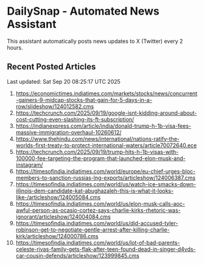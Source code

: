 # DailySnap - Automated News Assistant

This assistant automatically posts news updates to X (Twitter) every 2 hours.

## Recent Posted Articles

Last updated: Sat Sep 20 08:25:17 UTC 2025

1. https://economictimes.indiatimes.com/markets/stocks/news/concurrent-gainers-9-midcap-stocks-that-gain-for-5-days-in-a-row/slideshow/124012582.cms
2. https://techcrunch.com/2025/09/19/google-isnt-kidding-around-about-cost-cutting-even-slashing-its-ft-subscription/
3. https://indianexpress.com/article/india/donald-trump-h-1b-visa-fees-massive-immigration-overhaul-10260612/
4. https://www.thehindu.com/news/international/nations-ratify-the-worlds-first-treaty-to-protect-international-waters/article70072640.ece
5. https://techcrunch.com/2025/09/19/trump-hits-h-1b-visas-with-100000-fee-targeting-the-program-that-launched-elon-musk-and-instagram/
6. https://timesofindia.indiatimes.com/world/europe/eu-chief-urges-bloc-members-to-sanction-russias-lng-exports/articleshow/124006387.cms
7. https://timesofindia.indiatimes.com/world/us/watch-ice-smacks-down-illinois-dem-candidate-kat-abughazaleh-this-is-what-it-looks-like-/articleshow/124005084.cms
8. https://timesofindia.indiatimes.com/world/us/elon-musk-calls-aoc-awful-person-as-ocasio-cortez-says-charlie-kirks-rhetoric-was-ignorant/articleshow/124004084.cms
9. https://timesofindia.indiatimes.com/world/us/did-accused-tyler-robinson-get-to-negotiate-gentle-arrest-after-killing-charlie-kirk/articleshow/124000786.cms
10. https://timesofindia.indiatimes.com/world/us/lot-of-bad-parents-celeste-rivas-family-gets-flak-after-teen-found-dead-in-singer-d4vds-car-cousin-defends/articleshow/123999845.cms
